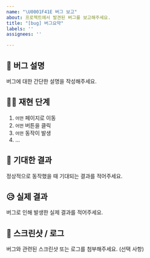 ```yaml
---
name: "\U0001F41E 버그 보고"
about: 프로젝트에서 발견된 버그를 보고해주세요.
title: "[bug] 버그요약"
labels: ''
assignees: ''

---
```


## 🐞 버그 설명
버그에 대한 간단한 설명을 작성해주세요.

## 🚶‍♂️ 재현 단계
1. `어떤` 페이지로 이동
2. `어떤` 버튼을 클릭
3. `어떤` 동작이 발생
4. ...

## 🤔 기대한 결과
정상적으로 동작했을 때 기대되는 결과를 적어주세요.

## 😥 실제 결과
버그로 인해 발생한 실제 결과를 적어주세요.

## 📸 스크린샷 / 로그
버그와 관련된 스크린샷 또는 로그를 첨부해주세요. (선택 사항)
